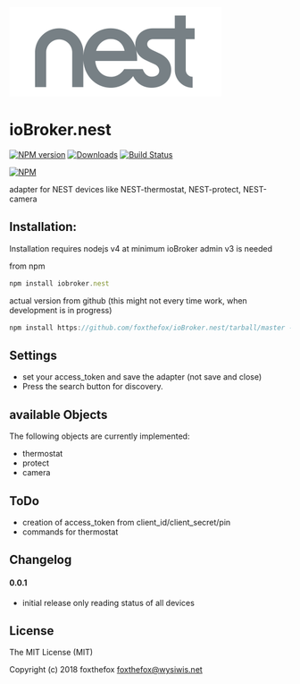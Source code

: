 ![Logo](admin/nest_logo.gif)
# ioBroker.nest

[![NPM version](http://img.shields.io/npm/v/iobroker.nest.svg)](https://www.npmjs.com/package/iobroker.nest)
[![Downloads](https://img.shields.io/npm/dm/iobroker.nest.svg)](https://www.npmjs.com/package/iobroker.nest)
[![Build Status](https://travis-ci.org/foxthefox/ioBroker.nest.svg?branch=master)](https://travis-ci.org/foxthefox/ioBroker.nest)

[![NPM](https://nodei.co/npm/iobroker.nest.png?downloads=true)](https://nodei.co/npm/iobroker.nest/)

adapter for NEST devices like NEST-thermostat, NEST-protect, NEST-camera

## Installation:
Installation requires nodejs v4 at minimum
ioBroker admin v3 is needed

from npm
```javascript
npm install iobroker.nest
```
actual version from github (this might not every time work, when development is in progress)
```javascript
npm install https://github.com/foxthefox/ioBroker.nest/tarball/master --production
```

## Settings
* set your access_token and save the adapter (not save and close)
* Press the search button for discovery.  


## available Objects
The following objects are currently implemented:
* thermostat
* protect
* camera

## ToDo
* creation of access_token from client_id/client_secret/pin
* commands for thermostat

## Changelog
#### 0.0.1
* initial release only reading status of all devices

## License

The MIT License (MIT)

Copyright (c) 2018 foxthefox <foxthefox@wysiwis.net>

